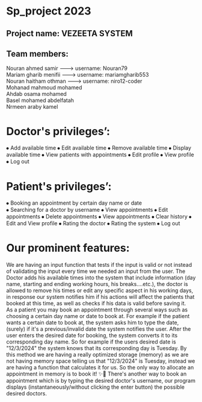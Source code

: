 # Sp_project 2023

## Project name: VEZEETA SYSTEM
## Team members:

 Nouran ahmed samir     ---> username: Nouran79     
 Mariam gharib menifii    ---> username: mariamgharib553  
 Nouran haitham othman  ---> username: niro12-coder  
 Mohanad mahmoud mohamed  
 Ahdab osama mohamed  
 Basel mohamed abdelfatah  
 Nrmeen araby kamel  
 
# Doctor's privileges’:
⦁ Add available time 
⦁ Edit available time 
⦁ Remove available time 
⦁ Display available time 
⦁ View patients with appointments 
⦁ Edit profile 
⦁ View profile 
⦁ Log out 
# Patient's privileges’:
⦁ Booking an appointment by certain day name or date  
⦁ Searching for a doctor by username 
⦁ View appointments 
⦁ Edit appointments 
⦁ Delete appointments 
⦁ View appointments 
⦁ Clear history 
⦁ Edit and View profile 
⦁ Rating the doctor 
⦁ Rating the system 
⦁ Log out 

# Our prominent features:

We are having an input function that tests if the input is valid or not instead of validating the input every time we needed an input from the user.
The Doctor adds his available times into the system that include information (day name, starting and ending working hours, his breaks....etc.), the doctor is allowed to remove his times or edit any specific aspect in his working days, in response our system notifies him if his actions will affect the patients that booked at this time, as well as checks if his data is valid before saving it.    
As a patient you may book an appointment through several ways such as choosing a certain day name or date to book at.
For example if the patient wants a certain date to book at, the system asks him to type 
the date, (surely) if it's a previous/invalid date the system notifies the user.
After the user enters the desired date for booking, the system converts it to its corresponding day name. So for example if the users desired date is "12/3/2024" the system knows that its corresponding day is Tuesday.
By this method we are having a really optimized storage (memory) as we are not having memory space telling us that "12/3/2024" is Tuesday, instead we are having a function that calculates it for us. So the only way to allocate an appointment in memory is to book it!  ✨🙂
There's another way to book an appointment which is by typing the desired doctor's username, our program displays (instantaneously/without clicking the enter button) the possible desired doctors.
